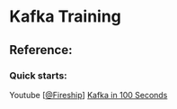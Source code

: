# Kafka Training

## Reference:
### Quick starts:
Youtube [[@Fireship](https://www.youtube.com/@Fireship)] [Kafka in 100 Seconds](https://www.youtube.com/watch?v=uvb00oaa3k8)